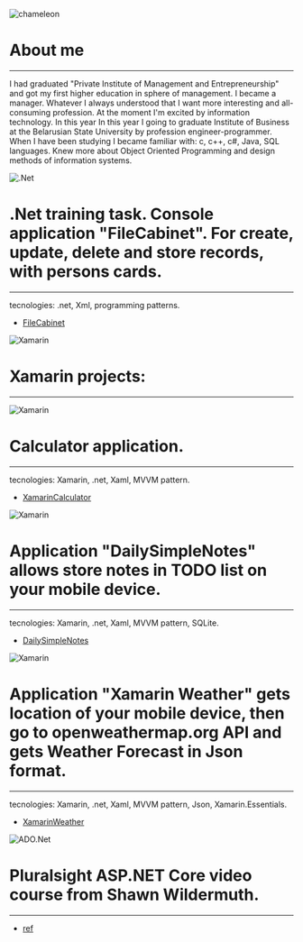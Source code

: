 ![chameleon](/assets/img/cham.png)                  
# About me
--------------------------------------------------------------------------------    
I had graduated "Private Institute of Management and Entrepreneurship"
and got my first higher education in sphere of management. I became a manager.
Whatever I always understood that I want more interesting and all-consuming 
profession. At the moment I'm excited by information technology. In this year 
In this year I going to graduate Institute of Business at the Belarusian State 
University  by profession engineer-programmer. When I have been studying I became
familiar with: c, c++, c#, Java, SQL languages. Knew more about Object Oriented 
Programming and design methods of information systems. 


![.Net](/assets/img/fileCabinet.png)
# .Net training task. Console application "FileCabinet". For create, update, delete and store records, with persons cards.
--------------------------------------------------------------------------------
tecnologies: .net, Xml, programming patterns.
*	[FileCabinet](https://github.com/StwUser/FileCabinet)

![Xamarin](/assets/img/xamarin.png)
# Xamarin projects:
--------------------------------------------------------------------------------

![Xamarin](/assets/img/xamarinCalc.png)
# Calculator application.
--------------------------------------------------------------------------------	
tecnologies: Xamarin, .net, Xaml, MVVM pattern.
*	[XamarinCalculator](https://github.com/StwUser/XamarinCalculator)

![Xamarin](/assets/img/xamarinNotes.png)
# Application "DailySimpleNotes" allows store notes in TODO list on your mobile device.
--------------------------------------------------------------------------------	
tecnologies: Xamarin, .net, Xaml, MVVM pattern, SQLite.
*	[DailySimpleNotes](https://github.com/StwUser/XamarinNotes)

![Xamarin](/assets/img/xamarinWeather.png)
# Application "Xamarin Weather" gets location of your mobile device, then go to openweathermap.org API and gets Weather Forecast in Json format.
--------------------------------------------------------------------------------	
tecnologies: Xamarin, .net, Xaml, MVVM pattern, Json, Xamarin.Essentials.
*	[XamarinWeather](https://github.com/StwUser/XamarinWeather)
	
![ADO.Net](/assets/img/world.png)
# Pluralsight ASP.NET Core video course from Shawn Wildermuth.
--------------------------------------------------------------------------------	
*	[ref](https://github.com/StwUser/TheWorld)





